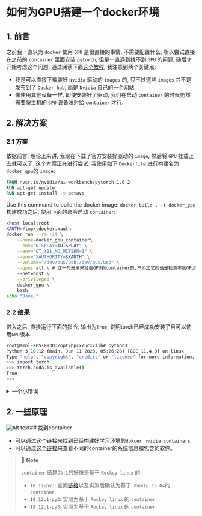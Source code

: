 # 如何为GPU搭建一个docker环境
## 1. 前言
之前我一直以为 `docker` 使用 `GPU` 是很直接的事情, 不需要配置什么, 所以尝试直接在之前的 `container` 里面安装 `pytorch`, 但是一直遇到找不到 `GPU` 的问题, 随后才开始考虑这个问题.
通过阅读下面[这个教程](https://docs.nvidia.com/deeplearning/frameworks/user-guide/index.html), 我注意到两个关键点:
- 我是可以直接下载装好 `Nvidia` 驱动的 `images` 的, 只不过这些 `images` 并不是发布到了 `Docker hub`, 而是 `Nvidia` 自己的[一个网站](https://catalog.ngc.nvidia.com/containers).
- 像使用其他设备一样, 即使安装好了驱动, 我们在启动 `container` 的时候仍然需要将主机的 `GPU` 设备映射给 `container` 才行.
## 2. 解决方案
### 2.1 方案
依据前言, 理论上来讲, 我现在下载了官方安装好驱动的 `image`, 然后将 `GPU` 挂载上去就可以了. 这个方案正在进行尝试.
我使用如下 `Dockerfile` 进行构建名为 `docker_gpu`的 `image`:
```dockerfile
FROM nvcr.io/nvidia/ai-workbench/pytorch:1.0.2
RUN apt-get update
RUN apt-get install -y octave
```
Use this command to build the docker image:
`docker build . -t docker_gpu`
构建成功之后, 使用下面的命令启动 `container`:
```bash
xhost local:root
XAUTH=/tmp/.docker.xauth
docker run --rm -it \
    --name=docker_gpu_container\
    --env="DISPLAY=$DISPLAY" \
    --env="QT_X11_NO_MITSHM=1" \
    --env="XAUTHORITY=$XAUTH" \
    --volume="/dev/bus/usb:/dev/bus/usb" \
    --gpus all \ # 这一句是用来挂载GPU到container的,不添加它的话是检测不到GPU的
    --net=host \
    --privileged \
    docker_gpu \
    bash
echo "Done."
```
### 2.2 结果
进入之后, 直接运行下面的指令, 输出为`True`, 说明torch已经成功安装了且可以使用`GPU`版本.
```bash
root@amnl-XPS-8930:/opt/hpcx/ucx/lib# python3
Python 3.10.12 (main, Jun 11 2023, 05:26:28) [GCC 11.4.0] on linux
Type "help", "copyright", "credits" or "license" for more information.
>>> import torch
>>> torch.cuda.is_available()
True
>>>
```
<details> <summary>一个小错误</summary>
中间在导入`torch`的时候遇到一个小错误:
```bash
>>> import torch
Traceback (most recent call last):
  File "<stdin>", line 1, in <module>
  File "/usr/local/lib/python3.10/dist-packages/torch/__init__.py", line 234, in <module>
    from torch._C import *  # noqa: F403
ImportError: /opt/hpcx/ucx/lib/libucs.so.0: undefined symbol: ucm_set_global_opts
```
通过设置环境变量解决:
```bash
export LD_LIBRARY_PATH=/opt/hpcx/ucx/lib:$LD_LIBRARY_PATH
```
</details>

## 2. 一些原理
![Alt text](image.png)## 找到container
- 可以通过[这个链接](https://catalog.ngc.nvidia.com/containers)来找到已经构建好学习环境的`dokcer nvidia containers`.
- 可以通过[这个链接](https://docs.nvidia.com/deeplearning/frameworks/pytorch-release-notes/index.html)来查看不同的container的系统信息和包含的软件。
> :memo: **Note**
>
> `container` 结尾为`.1`的好像是基于 `Rockey linux` 的:
> - `18.12-py3`: 查阅[链接](https://docs.nvidia.com/deeplearning/frameworks/pytorch-release-notes/index.html)以及实测后确认为基于 `ubuntu 16.04`的 `container`.
> - `18.12.1-py3`: 实测为基于 `Rockey linux` 的 `container`.
> - `18.12.1-py3`: 实测为基于 `Rockey linux` 的 `container`.